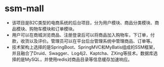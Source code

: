 # ssm-mall

- 该项目是B2C类型的电商系统的后台项目，分为用户模块、商品分类模块、商品模块、购物车模块和订单模块。
- 用户可以在商城浏览商品、注册登录后可以将商品加入购物车，下订单，付款，收货以及评价。管理员可以在平台后台管理系统中管理商品、订单等。
- 技术架构上选择的是SpringBoot、SpringMVC和MyBatis组成的SSM框架，并且融合了Druid、Swagger、Log4j2、Kaptcha、ZXing等技术。数据库选择的是MySQL，并使用redis对商品目录等信息缓存加速响应。
